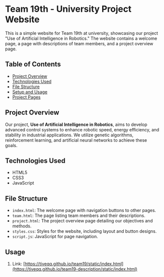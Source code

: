 # Team 19th - University Project Website

This is a simple website for Team 19th at university, showcasing our project "Use of Artificial Intelligence in Robotics." The website contains a welcome page, a page with descriptions of team members, and a project overview page.

## Table of Contents
- [Project Overview](#project-overview)
- [Technologies Used](#technologies-used)
- [File Structure](#file-structure)
- [Setup and Usage](#setup-and-usage)
- [Project Pages](#project-pages)

## Project Overview

Our project, **Use of Artificial Intelligence in Robotics**, aims to develop advanced control systems to enhance robotic speed, energy efficiency, and stability in industrial applications. We utilize genetic algorithms, reinforcement learning, and artificial neural networks to achieve these goals.

## Technologies Used
- HTML5
- CSS3
- JavaScript

## File Structure

- `index.html`: The welcome page with navigation buttons to other pages.
- `team.html`: The page listing team members and their descriptions.
- `project.html`: The project overview page detailing our objectives and methods.
- `styles.css`: Styles for the website, including layout and button designs.
- `script.js`: JavaScript for page navigation.

## Usage

1. Link: [https://tiveqq.github.io/team19/static/index.html](https://tiveqq.github.io/team19-description/static/index.html)

